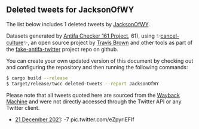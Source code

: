 ## Deleted tweets for JacksonOfWY

The list below includes 1 deleted tweets by
[JacksonOfWY](https://twitter.com/JacksonOfWY).



Datasets generated by [Antifa Checker 161 Project](https://twitter.com/antifacheck161), 61), using ✨[cancel-culture](https://github.com/travisbrown/cancel-culture)✨, an open source project by 
[Travis Brown](https://twitter.com/travisbrown) and other tools as part of the 
[fake-antifa-twitter](https://github.com/antifacheck161/fake-antifa-twitter) project repo on github.

You can create your own updated version of this document by checking out and configuring the
repository and then running the following commands:

```bash
$ cargo build --release
$ target/release/twcc deleted-tweets --report JacksonOfWY
```

Please note that all tweets quoted here are sourced from the
[Wayback Machine](https://web.archive.org) and were not directly accessed through the Twitter API or
any Twitter client.

* [21 December 2021](https://web.archive.org/web/20211221023509/https://twitter.com/JacksonOfWY/status/1473118539968040964): -7 pic.twitter.com/eZpyriEFIf <!--1473118539968040964-->
